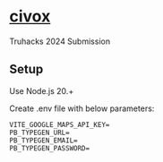 # <a href="https://civox.pockethost.io/">civox</a>

Truhacks 2024 Submission

## Setup

Use Node.js 20.+

Create .env file with below parameters:

```
VITE_GOOGLE_MAPS_API_KEY=
PB_TYPEGEN_URL=
PB_TYPEGEN_EMAIL=
PB_TYPEGEN_PASSWORD=
```
